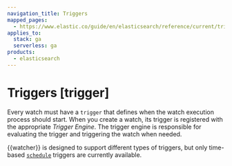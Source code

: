 ```yaml
---
navigation_title: Triggers
mapped_pages:
  - https://www.elastic.co/guide/en/elasticsearch/reference/current/trigger.html
applies_to:
  stack: ga
  serverless: ga
products:
  - elasticsearch
---
```


# Triggers [trigger]

Every watch must have a `trigger` that defines when the watch execution process should start. When you create a watch, its trigger is registered with the appropriate *Trigger Engine*. The trigger engine is responsible for evaluating the trigger and triggering the watch when needed.

{{watcher}} is designed to support different types of triggers, but only time-based [`schedule`](trigger-schedule.md) triggers are currently available.
